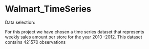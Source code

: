 # Walmart_TimeSeries

Data selection: 

For this project we have chosen a time series dataset that represents weekly sales amount per store for the year 2010 -2012.
This dataset contains 421570 observations 
